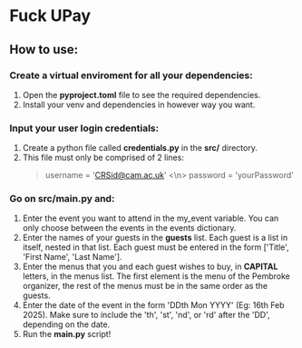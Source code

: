 # Fuck UPay

## How to use:

### Create a virtual enviroment for all your dependencies:
1. Open the **pyproject.toml** file to see the required dependencies.
2. Install your venv and dependencies in however way you want.

### Input your user login credentials:
1. Create a python file called **credentials.py** in the **src/** directory.
2. This file must only be comprised of 2 lines:
    > username = 'CRSid@cam.ac.uk' <\n>
    > password = 'yourPassword'


### Go on src/main.py and:
1. Enter the event you want to attend in the my_event variable. You can only choose between the events in the events dictionary.
2. Enter the names of your guests in the **guests** list. Each guest is a list in itself, nested in that list. Each guest must be entered in the form ['Title', 'First Name', 'Last Name'].
3. Enter the menus that you and each guest wishes to buy, in **CAPITAL** letters, in the menus list. The first element is the menu of the Pembroke organizer, the rest of the menus must be in the same order as the guests.
4. Enter the date of the event in the form 'DDth Mon YYYY' (Eg: 16th Feb 2025). Make sure to include the 'th', 'st', 'nd', or 'rd' after the 'DD', depending on the date.
5. Run the **main.py** script!
